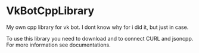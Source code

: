 # VkBotCppLibrary
My own cpp library for vk bot. I dont know why for i did it, but just in case.

To use this library you need to download and to connect CURL and jsoncpp. For more information see documentations.
